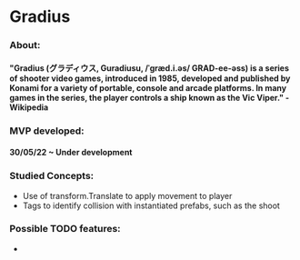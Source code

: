 # Gradius
### About: 
#### "Gradius (グラディウス, Guradiusu, /ˈɡræd.i.əs/ GRAD-ee-əss) is a series of shooter video games, introduced in 1985, developed and published by Konami for a variety of portable, console and arcade platforms. In many games in the series, the player controls a ship known as the Vic Viper." - Wikipedia

### MVP developed: 
#### 30/05/22 ~ Under development

### Studied Concepts: 

* Use of transform.Translate to apply movement to player
* Tags to identify collision with instantiated prefabs, such as the shoot


### Possible TODO features:  

* 